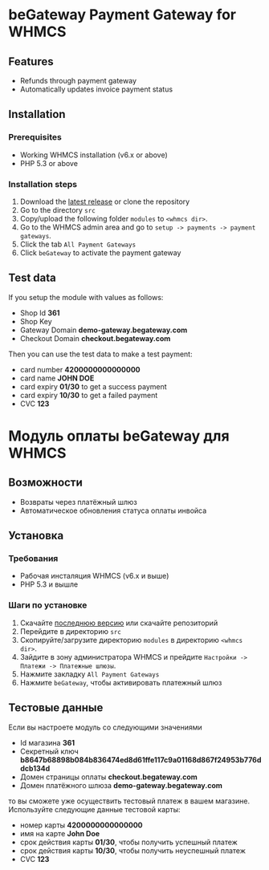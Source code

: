 # beGateway Payment Gateway for WHMCS

## Features

* Refunds through payment gateway
* Automatically updates invoice payment status

## Installation

### Prerequisites

* Working WHMCS installation (v6.x or above)
* PHP 5.3 or above

### Installation steps

1. Download the [latest release](github.com/begateway/whmcs-payment-module/archive/master.zip) or clone the repository
2. Go to the directory `src`
3. Copy/upload the following folder `modules` to `<whmcs dir>`.
4. Go to the WHMCS admin area and go to `setup -> payments -> payment gateways`.
5. Click the tab `All Payment Gateways`
6. Click `beGateway` to activate the payment gateway

## Test data

If you setup the module with values as follows:

  * Shop Id __361__
  * Shop Key
  * Gateway Domain __demo-gateway.begateway.com__
  * Checkout Domain __checkout.begateway.com__

Then you can use the test data to make a test payment:

* card number __4200000000000000__
* card name __JOHN DOE__
* card expiry __01/30__ to get a success payment
* card expiry __10/30__ to get a failed payment
* CVC __123__

# Модуль оплаты beGateway для WHMCS

## Возможности

* Возвраты через платёжный шлюз
* Автоматическое обновления статуса оплаты инвойса

## Установка

### Требования

* Рабочая инсталяция WHMCS (v6.x и выше)
* PHP 5.3 и вышле

### Шаги по установке

1. Скачайте [последнюю версию](github.com/begateway/whmcs-payment-module/archive/master.zip) или скачайте репозиторий
2. Перейдите в директорию `src`
3. Скопируйте/загрузите директорию `modules` в директорию `<whmcs dir>`.
4. Зайдите в зону администратора WHMCS и прейдите `Настройки -> Платежи -> Платежные шлюзы`.
5. Нажмите закладку `All Payment Gateways`
6. Нажмите `beGateway`, чтобы активировать платежный шлюз

## Тестовые данные

Если вы настроете модуль со следующими значениями

  * Id магазина __361__
  * Секретный ключ  __b8647b68898b084b836474ed8d61ffe117c9a01168d867f24953b776ddcb134d__
  * Домен страницы оплаты __checkout.begateway.com__
  * Домен платёжного шлюза __demo-gateway.begateway.com__

то вы сможете уже
осуществить тестовый платеж в вашем магазине. Используйте следующие
данные тестовой карты:

  * номер карты __4200000000000000__
  * имя на карте __John Doe__
  * срок действия карты __01/30__, чтобы получить успешный платеж
  * срок действия карты __10/30__, чтобы получить неуспешный платеж
  * CVC __123__

